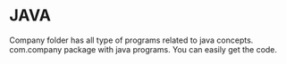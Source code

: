 # JAVA
Company folder has all type of programs related to java concepts.
com.company package with java programs.
You can easily get the code.

